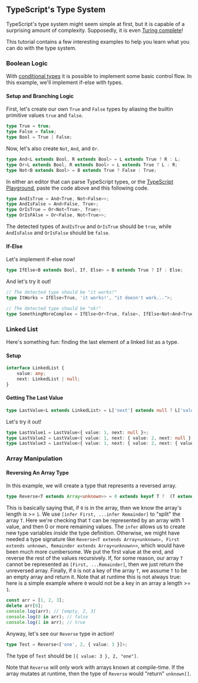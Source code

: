 ## TypeScript's Type System

TypeScript's type system might seem simple at first, but it is capable of a
surprising amount of complexity. Supposedly, it is even
[Turing complete](https://github.com/microsoft/TypeScript/issues/14833)!

This tutorial contains a few interesting examples to help you learn what
you can do with the type system.

### Boolean Logic

With [conditional types](https://www.typescriptlang.org/docs/handbook/2/conditional-types.html)
it is possible to implement some basic control flow. In this example, we'll implement if-else
with types.

#### Setup and Branching Logic

First, let's create our own `True` and `False` types by aliasing the builtin primitive
values `true` and `false`.

```typescript
type True = true;
type False = false;
type Bool = True | False;
```

Now, let's also create `Not`, `And`, and `Or`.

```typescript
type And<L extends Bool, R extends Bool> = L extends True ? R : L;
type Or<L extends Bool, R extends Bool> = L extends True ? L : R;
type Not<B extends Bool> = B extends True ? False : True;
```

In either an editor that can parse TypeScript types, or the
[TypeScript Playground](https://www.typescriptlang.org/play), paste the
code above and this following code.
```typescript
type AndIsTrue = And<True, Not<False>>;
type AndIsFalse = And<False, True>;
type OrIsTrue = Or<Not<True>, True>;
type OrIsFAlse = Or<False, Not<True>>;
```

The detected types of `AndIsTrue` and `OrIsTrue` should be `true`, while
`AndIsFalse` and `OrIsFalse` should be `false`.

#### If-Else

Let's implement if-else now!

```typescript
type IfElse<B extends Bool, If, Else> = B extends True ? If : Else;
```

And let's try it out!

```typescript
// The detected type should be "it works!"
type ItWorks = IfElse<True, 'it works!', "it doesn't work...">;

// The detected type should be "ok!"
type SomethingMoreComplex = IfElse<Or<True, False>, IfElse<Not<And<True, Not<True>>>, 'ok!', undefined>, null>;
```

### Linked List

Here's something fun: finding the last element of a linked list as a type.

#### Setup

```typescript
interface LinkedList {
    value: any;
    next: LinkedList | null;
}
```

#### Getting The Last Value

```typescript
type LastValue<L extends LinkedList> = L['next'] extends null ? L['value'] : LastValue<NonNullable<L['next']>>;
```

Let's try it out!

```typescript
type LastValue1 = LastValue<{ value: 1, next: null }>;
type LastValue2 = LastValue<{ value: 1, next: { value: 2, next: null } }>;
type LastValue3 = LastValue<{ value: 1, next: { value: 2, next: { value: 3, next: null } } }>;
```

### Array Manipulation

#### Reversing An Array Type

In this example, we will create a type that represents a reversed array.
```typescript
type Reverse<T extends Array<unknown>> = 0 extends keyof T ?  (T extends [infer First, ...infer Remainder] ? [...Reverse<Remainder>, First] : T) : []
```

This is basically saying that, if `0` is in the array, then we know the array's length is >= `1`.
We use `[infer First, ...infer Remainder]` to "split" the array `T`. Here we're checking that `T`
can be represented by an array with 1 value, and then 0 or more remaining values. The `infer` allows
us to create new type variables *inside* the type definition. Otherwise, we might have needed a type
signature like `Reverse<T extends Array<unknown>, First extends unknown, Remainder extends Array<unknown>>`,
which would have been much more cumbersome. We put the first value at the end, and reverse the rest of the
values recursively. If, for some reason, our array `T` cannot be represented as `[First, ...Remainder]`,
then we just return the unreversed array. Finally, if `0` is not a key of the array `T`, we assume `T`
to be an empty array and return it. Note that at runtime this is not always true: here is a simple
example where `0` would not be a key in an array a length >= `1`.

```javascript
const arr = [1, 2, 3];
delete arr[0];
console.log(arr); // [empty, 2, 3]
console.log(0 in arr); // false
console.log(1 in arr); // true
```

Anyway, let's see our `Reverse` type in action!

```typescript
type Test = Reverse<['one', 2, { value: 3 }]>;
```

The type of `Test` should be `[{ value: 3 }, 2, "one"]`.

Note that `Reverse` will only work with arrays known at compile-time. If the
array mutates at runtime, then the type of `Reverse` would "return" `unknown[]`.
